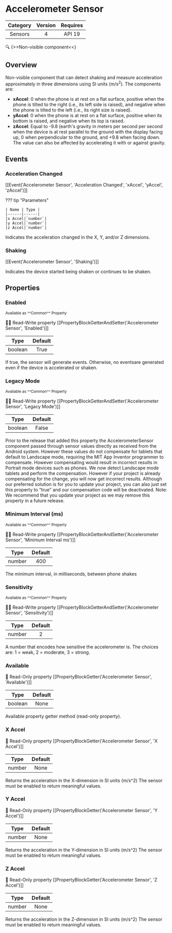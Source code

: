 # Accelerometer Sensor

| Category | Version | Requires |
|:--------:|:-------:|:--------:|
|Sensors|4|API 19 | Android 4.4 - 4.4.4 KitKat|

:mag: {>>Non-visible component<<}

## Overview

Non-visible component that can detect shaking and measure acceleration approximately in three dimensions using SI units (m/s<sup>2</sup>). The components are: 

*    __xAccel__: 0 when the phone is at rest on a flat surface, positive when the phone is tilted to the right (i.e., its left side is raised), and negative when the phone is tilted to the left (i.e., its right size is raised).
*    __yAccel__: 0 when the phone is at rest on a flat surface, positive when its bottom is raised, and negative when its top is raised. 
*    __zAccel__: Equal to -9.8 (earth's gravity in meters per second per second when the device is at rest parallel to the ground with the display facing up, 0 when perpendicular to the ground, and +9.8 when facing down. The value can also be affected by accelerating it with or against gravity. 

## Events

### Acceleration Changed

[[Event('Accelerometer Sensor', 'Acceleration Changed', 'xAccel', 'yAccel', 'zAccel')]]

??? tip "Parameters"

    | Name | Type |
    |------|------|
    |x Accel|`number`|
    |y Accel|`number`|
    |z Accel|`number`|


Indicates the acceleration changed in the X, Y, and/or Z dimensions.

### Shaking

[[Event('Accelerometer Sensor', 'Shaking')]]

Indicates the device started being shaken or continues to be shaken.

## Properties

### Enabled

<small>Available as ^^Common^^ Property</small>

:eyes::pencil: Read-Write property
[[PropertyBlockGetterAndSetter('Accelerometer Sensor', 'Enabled')]]

| Type | Default |
|:----:|:-------:|
|boolean|True|

If true, the sensor will generate events. Otherwise, no eventsare generated even if the device is accelerated or shaken.

### Legacy Mode

<small>Available as ^^Common^^ Property</small>

:eyes::pencil: Read-Write property
[[PropertyBlockGetterAndSetter('Accelerometer Sensor', 'Legacy Mode')]]

| Type | Default |
|:----:|:-------:|
|boolean|False|

Prior to the release that added this property the AccelerometerSensor component passed through sensor values directly as received from the Android system. However these values do not compensate for tablets that default to Landscape mode, requiring the MIT App Inventor programmer to compensate. However compensating would result in incorrect results in Portrait mode devices such as phones. We now detect Landscape mode tablets and perform the compensation. However if your project is already compensating for the change, you will now get incorrect results. Although our preferred solution is for you to update your project, you can also just set this property to “true” and our compensation code will be deactivated. Note: We recommend that you update your project as we may remove this property in a future release.

### Minimum Interval (ms)

<small>Available as ^^Common^^ Property</small>

:eyes::pencil: Read-Write property
[[PropertyBlockGetterAndSetter('Accelerometer Sensor', 'Minimum Interval ms')]]

| Type | Default |
|:----:|:-------:|
|number|400|

The minimum interval, in milliseconds, between phone shakes

### Sensitivity

<small>Available as ^^Common^^ Property</small>

:eyes::pencil: Read-Write property
[[PropertyBlockGetterAndSetter('Accelerometer Sensor', 'Sensitivity')]]

| Type | Default |
|:----:|:-------:|
|number|2|

A number that encodes how sensitive the accelerometer is. The choices are: 1 = weak, 2 = moderate, 3 = strong.

### Available

:eyes: Read-Only property
[[PropertyBlockGetter('Accelerometer Sensor', 'Available')]]

| Type | Default |
|:----:|:-------:|
|boolean|None|

Available property getter method (read-only property).

### X Accel

:eyes: Read-Only property
[[PropertyBlockGetter('Accelerometer Sensor', 'X Accel')]]

| Type | Default |
|:----:|:-------:|
|number|None|

Returns the acceleration in the X-dimension in SI units (m/s^2)
The sensor must be enabled to return meaningful values.

### Y Accel

:eyes: Read-Only property
[[PropertyBlockGetter('Accelerometer Sensor', 'Y Accel')]]

| Type | Default |
|:----:|:-------:|
|number|None|

Returns the acceleration in the Y-dimension in SI units (m/s^2)
The sensor must be enabled to return meaningful values.

### Z Accel

:eyes: Read-Only property
[[PropertyBlockGetter('Accelerometer Sensor', 'Z Accel')]]

| Type | Default |
|:----:|:-------:|
|number|None|

Returns the acceleration in the Z-dimension in SI units (m/s^2)
The sensor must be enabled to return meaningful values.
